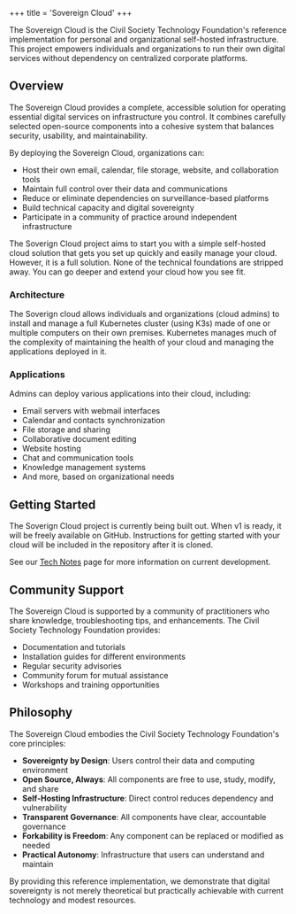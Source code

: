 +++
title = 'Sovereign Cloud'
+++

The Sovereign Cloud is the Civil Society Technology Foundation's reference implementation for personal and organizational self-hosted infrastructure. This project empowers individuals and organizations to run their own digital services without dependency on centralized corporate platforms.

## Overview

The Sovereign Cloud provides a complete, accessible solution for operating essential digital services on infrastructure you control. It combines carefully selected open-source components into a cohesive system that balances security, usability, and maintainability.

By deploying the Sovereign Cloud, organizations can:

- Host their own email, calendar, file storage, website, and collaboration tools
- Maintain full control over their data and communications
- Reduce or eliminate dependencies on surveillance-based platforms
- Build technical capacity and digital sovereignty
- Participate in a community of practice around independent infrastructure

The Soverign Cloud project aims to start you with a simple self-hosted cloud solution that gets you set up quickly and easily manage your cloud. However, it is a full solution. None of the technical foundations are stripped away. You can go deeper and extend your cloud how you see fit.

### Architecture

The Soverign cloud allows individuals and organizations (cloud admins) to install and manage a full Kubernetes cluster (using K3s) made of one or multiple computers on their own premises. Kubernetes manages much of the complexity of maintaining the health of your cloud and managing the applications deployed in it.

### Applications

Admins can deploy various applications into their cloud, including:

- Email servers with webmail interfaces
- Calendar and contacts synchronization
- File storage and sharing
- Collaborative document editing
- Website hosting
- Chat and communication tools
- Knowledge management systems
- And more, based on organizational needs

## Getting Started

The Soverign Cloud project is currently being built out. When v1 is ready, it will be freely available on GitHub. Instructions for getting started with your cloud will be included in the repository after it is cloned.

See our [Tech Notes](tech-notes) page for more information on current development.

## Community Support

The Sovereign Cloud is supported by a community of practitioners who share knowledge, troubleshooting tips, and enhancements. The Civil Society Technology Foundation provides:

- Documentation and tutorials
- Installation guides for different environments
- Regular security advisories
- Community forum for mutual assistance
- Workshops and training opportunities

## Philosophy

The Sovereign Cloud embodies the Civil Society Technology Foundation's core principles:

- **Sovereignty by Design**: Users control their data and computing environment
- **Open Source, Always**: All components are free to use, study, modify, and share
- **Self-Hosting Infrastructure**: Direct control reduces dependency and vulnerability
- **Transparent Governance**: All components have clear, accountable governance
- **Forkability is Freedom**: Any component can be replaced or modified as needed
- **Practical Autonomy**: Infrastructure that users can understand and maintain

By providing this reference implementation, we demonstrate that digital sovereignty is not merely theoretical but practically achievable with current technology and modest resources.
